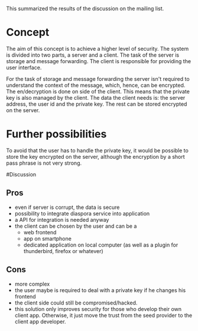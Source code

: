 This summarized the results of the discussion on the mailing list.

# Concept
The aim of this concept is to achieve a higher level of security. The system is divided into two parts, a server and a client. The task of the server is storage and message forwarding. The client is responsible for providing the user interface.

For the task of storage and message forwarding the server isn't required to understand the context of the message, which, hence, can be encrypted. The en/decryption is done on side of the client. This means that the private key is also managed by the client. The data the client needs is: the server address, the user id and the private key. The rest can be stored encrypted on the server.

# Further possibilities 
To avoid that the user has to handle the private key, it would be possible to store the key encrypted on the server, although the encryption by a short pass phrase is not very strong.

#Discussion
## Pros
* even if server is corrupt, the data is secure
* possibility to integrate diaspora service into application
* a API for integration is needed anyway
* the client can be chosen by the user and can be a
  * web frontend
  * app on smartphone
  * dedicated application on local computer (as well as a plugin for thunderbird, firefox or whatever)

## Cons
* more complex
* the user maybe is required to deal with a private key if he changes his frontend
* the client side could still be compromised/hacked.
* this solution only improves security for those who develop their own client app. Otherwise, it just move the trust from the seed provider to the client app developer.